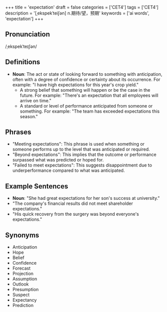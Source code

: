 +++
title = 'expectation'
draft = false
categories = ['CET4']
tags = ['CET4']
description = '[ˌekspekˈtei∫ən] n.期待/望，预期'
keywords = ['ai words', 'expectation']
+++

## Pronunciation
/ˌekspekˈteɪʃən/

## Definitions
- **Noun**: The act or state of looking forward to something with anticipation, often with a degree of confidence or certainty about its occurrence. For example: "I have high expectations for this year's crop yield."
  - A strong belief that something will happen or be the case in the future. For example: "There's an expectation that all employees will arrive on time."
  - A standard or level of performance anticipated from someone or something. For example: "The team has exceeded expectations this season."
  
## Phrases
- "Meeting expectations": This phrase is used when something or someone performs up to the level that was anticipated or required.
- "Beyond expectations": This implies that the outcome or performance surpassed what was predicted or hoped for.
- "Failed to meet expectations": This suggests disappointment due to underperformance compared to what was anticipated.

## Example Sentences
- **Noun**: "She had great expectations for her son's success at university."
- "The company's financial results did not meet shareholder expectations."
- "His quick recovery from the surgery was beyond everyone's expectations."

## Synonyms
- Anticipation
- Hope
- Belief
- Confidence
- Forecast
- Projection
- Assumption
- Outlook
- Presumption
- Suspect
- Expectancy
- Prediction
